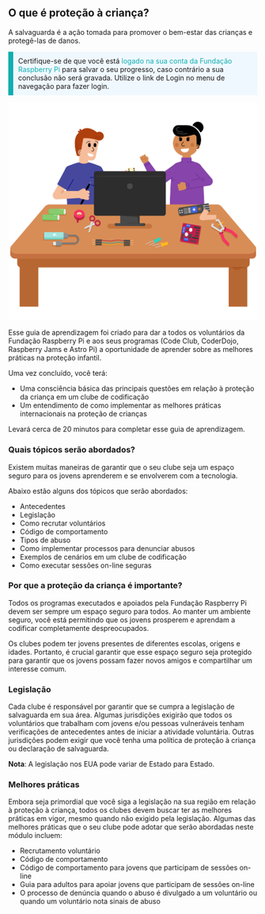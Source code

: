 ## O que é proteção à criança?

A salvaguarda é a ação tomada para promover o bem-estar das crianças e protegê-las de danos.

<p style="border-left: solid; border-width:10px; border-color: #0faeb0; background-color: aliceblue; padding: 10px;">
Certifique-se de que você está <span style="color: #0faeb0">logado na sua conta da Fundação Raspberry Pi </span> para salvar o seu progresso, caso contrário a sua conclusão não será gravada. Utilize o link de Login no menu de navegação para fazer login.
</p>

![Three young people.](images/Code_Club_Image1_808x704.png)

Esse guia de aprendizagem foi criado para dar a todos os voluntários da Fundação Raspberry Pi e aos seus programas (Code Club, CoderDojo, Raspberry Jams e Astro Pi) a oportunidade de aprender sobre as melhores práticas na proteção infantil.

Uma vez concluído, você terá:

* Uma consciência básica das principais questões em relação à proteção da criança em um clube de codificação
* Um entendimento de como implementar as melhores práticas internacionais na proteção de crianças

Levará cerca de 20 minutos para completar esse guia de aprendizagem.

### Quais tópicos serão abordados?

Existem muitas maneiras de garantir que o seu clube seja um espaço seguro para os jovens aprenderem e se envolverem com a tecnologia.

Abaixo estão alguns dos tópicos que serão abordados:

* Antecedentes
* Legislação
* Como recrutar voluntários
* Código de comportamento
* Tipos de abuso
* Como implementar processos para denunciar abusos
* Exemplos de cenários em um clube de codificação
* Como executar sessões on-line seguras

### Por que a proteção da criança é importante?

Todos os programas executados e apoiados pela Fundação Raspberry Pi devem ser sempre um espaço seguro para todos. Ao manter um ambiente seguro, você está permitindo que os jovens prosperem e aprendam a codificar completamente despreocupados.

Os clubes podem ter jovens presentes de diferentes escolas, origens e idades. Portanto, é crucial garantir que esse espaço seguro seja protegido para garantir que os jovens possam fazer novos amigos e compartilhar um interesse comum.

### Legislação

Cada clube é responsável por garantir que se cumpra a legislação de salvaguarda em sua área. Algumas jurisdições exigirão que todos os voluntários que trabalham com jovens e/ou pessoas vulneráveis tenham verificações de antecedentes antes de iniciar a atividade voluntária. Outras jurisdições podem exigir que você tenha uma política de proteção à criança ou declaração de salvaguarda.

**Nota**: A legislação nos EUA pode variar de Estado para Estado.

### Melhores práticas

Embora seja primordial que você siga a legislação na sua região em relação à proteção à criança, todos os clubes devem buscar ter as melhores práticas em vigor, mesmo quando não exigido pela legislação. Algumas das melhores práticas que o seu clube pode adotar que serão abordadas neste módulo incluem:

* Recrutamento voluntário
* Código de comportamento
* Código de comportamento para jovens que participam de sessões on-line
* Guia para adultos para apoiar jovens que participam de sessões on-line
* O processo de denúncia quando o abuso é divulgado a um voluntário ou quando um voluntário nota sinais de abuso
